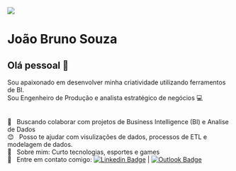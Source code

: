 <a href="https://www.digibee.com/"><img width="auto" heigth="50px" src="[https://www.digibee.com/wp-content/uploads/2022/06/Digibee-logo-social-2022-stacked.jpg](https://www.canva.com/design/DAGTqQ6P45U/sMRFj4zwxl1StSw_UprtRA/view?utm_content=DAGTqQ6P45U&utm_campaign=designshare&utm_medium=link&utm_source=editor)"></a>


# João Bruno Souza 

## Olá pessoal 👋
Sou apaixonado em desenvolver minha criatividade utilizando ferramentos de BI.<br/>
Sou  Engenheiro de Produção e analista estratégico de negócios  :computer:

 <br/> :purple_heart: &nbsp; Buscando colaborar com projetos de Business Intelligence (BI) e Analise de Dados
 <br/> :blush: &nbsp; Posso te ajudar com visulizações de dados, processos de ETL e modelagem de dados. 
 <br/> 💬  &nbsp; Sobre mim: Curto tecnologias, esportes e games 
 <br/> :email: &nbsp; Entre em contato comigo: [![Linkedin Badge](https://img.shields.io/badge/-JoaoBrunoSouza-blue?style=flat-square&logo=Linkedin&logoColor=white&link=https://www.linkedin.com/in/joaobrunosouza/)](https://www.linkedin.com/in/joaobrunosouza/) 
| 
[![Outlook Badge](https://img.shields.io/badge/-joaobruno.pereira@hotmail.com-0067b8?style=flat-square&logo=minutemailer&logoColor=white&link=mailto:joaobruno.pereira@hotmail.com)](mailto:joaobruno.pereira@hotmail.com)
